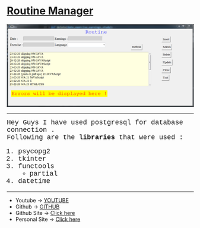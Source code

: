 # <u>Routine Manager</u>

![DBMS](routine.PNG)

<hr>

<font face='Courier New' size=4>Hey Guys I have used postgresql for database connection .<br>
Following are the **libraries** that were used :
1. psycopg2
2. tkinter
3. functools
   - partial
4. datetime
</font>

<hr>

- Youtube -> [YOUTUBE][youtube]
- Github -> [GITHUB][github]
- Github Site -> [Click here][site]
- Personal Site -> [Click here][site2]
  
[youtube]:www.youtube.com
[github]:github.com/Sahil1709
[site]:sahil1709.github.io
[site2]:sahilgupta.tk

